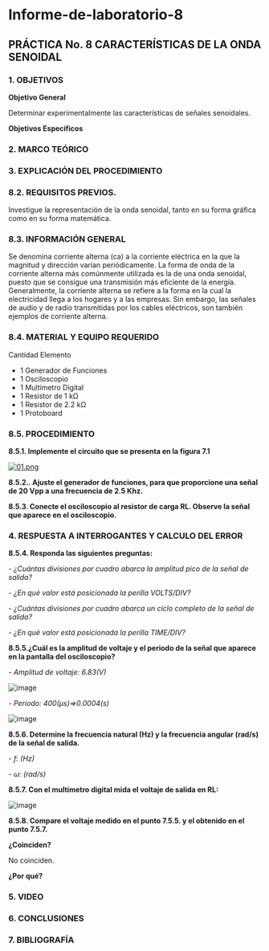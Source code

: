 # Informe-de-laboratorio-8
 
<H2>PRÁCTICA No. 8 CARACTERÍSTICAS DE LA ONDA SENOIDAL</H2>

**<H3>1. OBJETIVOS</H3>**

**Objetivo General**

Determinar experimentalmente las características de señales senoidales.

**Objetivos Especificos**


<H3>2. MARCO TEÓRICO</H3>

**<H3>3. EXPLICACIÓN DEL PROCEDIMIENTO</H3>**

**<H3>8.2. REQUISITOS PREVIOS.</H3>**

Investigue la representación de la onda senoidal, tanto en su forma gráfica como 
en su forma matemática.

**<H3>8.3. INFORMACIÓN GENERAL</H3>**

Se denomina corriente alterna (ca) a la corriente eléctrica en la que la magnitud y 
dirección varían periódicamente. La forma de onda de la corriente alterna más 
comúnmente utilizada es la de una onda senoidal, puesto que se consigue una transmisión 
más eficiente de la energía.
Generalmente, la corriente alterna se refiere a la forma en la cual la electricidad 
llega a los hogares y a las empresas. Sin embargo, las señales de audio y de radio 
transmitidas por los cables eléctricos, son también ejemplos de corriente alterna.

**<H3>8.4. MATERIAL Y EQUIPO REQUERIDO</H3>**

Cantidad Elemento
- 1 Generador de Funciones
- 1 Osciloscopio
- 1 Multímetro Digital 
- 1 Resistor de 1 kΩ
- 1 Resistor de 2.2 kΩ
- 1 Protoboard 


**<H3>8.5. PROCEDIMIENTO</H3>**


<b>8.5.1. Implemente el circuito que se presenta en la figura 7.1</b>

[![01.png](https://i.postimg.cc/RCkFcCxs/01.png)](https://postimg.cc/F1xNv4R3)


<b>8.5.2.. Ajuste el generador de funciones, para que proporcione una señal de 20 Vpp a una frecuencia de 2.5 Khz.</b>




<b>8.5.3. Conecte el osciloscopio al resistor de carga RL. Observe la señal que aparece en el osciloscopio.</b>



**<H3>4. RESPUESTA A INTERROGANTES Y CALCULO DEL ERROR</H3>**


<b>8.5.4. Responda las siguientes preguntas:</b>


<i>- ¿Cuántas divisiones por cuadro abarca la amplitud pico de la señal de salida?</i>



<i>- ¿En qué valor está posicionada la perilla VOLTS/DIV?</i>



<i>- ¿Cuántas divisiones por cuadro abarca un ciclo completo de la señal de salida?</i>




<i>- ¿En qué valor está posicionada la perilla TIME/DIV?</i>



<b>8.5.5.¿Cuál es la amplitud de voltaje y el periodo de la señal que aparece en la pantalla del osciloscopio?</b>



<i>- Amplitud de voltaje: 6.83(V)</i>

![image](https://user-images.githubusercontent.com/93739242/153794511-84355cd8-f73a-44bc-b721-9656abefe1d6.png)


<i>- Periodo: 400(μs)=>0.0004(s)</i>

![image](https://user-images.githubusercontent.com/93739242/153794445-5d358ecc-b7a8-45bd-ba7e-8be0cdc13f3b.png)


<b>8.5.6. Determine la frecuencia natural (Hz) y la frecuencia angular (rad/s) de la señal de salida.</b>

<i>- f: (Hz)</i>


<i>- ω: (rad/s)</i>



<b>8.5.7. Con el multímetro digital mida el voltaje de salida en RL:</b>


![image](https://user-images.githubusercontent.com/93739242/153794086-3ab008d8-fffb-4999-a963-f9c046785889.png)


<b>8.5.8. Compare el voltaje medido en el punto 7.5.5. y el obtenido en el punto 7.5.7.</b>
 
 <b>¿Coinciden?</b>
 
 No coinciden.
 
<b>¿Por qué?</b>


**<H3>5. VIDEO</H3>**

**<H3>6. CONCLUSIONES</H3>**

**<H3>7. BIBLIOGRAFÍA</H3>**
